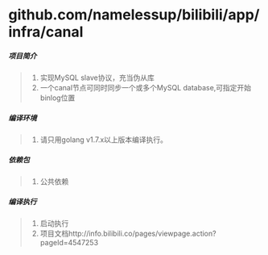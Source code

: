 # github.com/namelessup/bilibili/app/infra/canal

##### 项目简介
> 1. 实现MySQL slave协议，充当伪从库
> 2. 一个canal节点可同时同步一个或多个MySQL database,可指定开始binlog位置

##### 编译环境
> 1. 请只用golang v1.7.x以上版本编译执行。

##### 依赖包
> 1. 公共依赖

##### 编译执行
> 1. 启动执行
> 2. 项目文档http://info.bilibili.co/pages/viewpage.action?pageId=4547253

